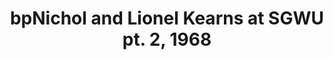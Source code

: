 ---
layout: item
title: bpNichol and Lionel Kearns at SGWU pt. 2, 1968
manifest_name: bpnichol-and-lionel-kearns-at-sgwu-pt-2-1968
---